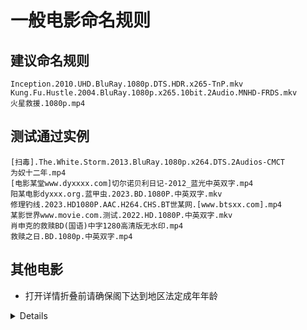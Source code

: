# 一般电影命名规则

## 建议命名规则
`Inception.2010.UHD.BluRay.1080p.DTS.HDR.x265-TnP.mkv`  
`Kung.Fu.Hustle.2004.BluRay.1080p.x265.10bit.2Audio.MNHD-FRDS.mkv`  
`火星救援.1080p.mp4`

## 测试通过实例
`[扫毒].The.White.Storm.2013.BluRay.1080p.x264.DTS.2Audios-CMCT`  
`为奴十二年.mp4`  
`[电影某堂www.dyxxxx.com]切尔诺贝利日记-2012_蓝光中英双字.mp4`  
`阳某电影dyxxx.org.蓝甲虫.2023.BD.1080P.中英双字.mkv`  
`修理钓线.2023.HD1080P.AAC.H264.CHS.BT世某网.[www.btsxx.com].mp4`  
`某影世界www.movie.com.测试.2022.HD.1080P.中英双字.mkv`  
`肖申克的救赎BD(国语)中字1280高清版无水印.mp4`  
`救赎之日.BD.1080p.中英双字.mp4`  

## 其他电影
* 打开详情折叠前请确保阁下达到地区法定成年年龄
<details>

### 无需判断大小写
* 普通影片 ：`ipx-xxx.mp4`
* DMM/FANZA ：`test00114.mp4`
* FC2 ：`FC2-xxxxx.mp4`
* DLsite ：`VJxxxxxx.mp4` `RJxxxxxx.mp4`
* Getchu : `GETCHU-XXXXXX.mp4` `itemxxxxxxx.mp4`
* Gcolle ：`gcolle-xxxxxx.mp4`
* 动漫番剧 及 其他日语文件名：`[xx字幕组][xxx]xxxxxxx[xxx][x264].mp4` `xxxxxxxxx.mp4`
### 命名后缀（用于标签化管理）
* 流出：`ipx-xxx-流出.mp4`
* 无码破解：`ipx-xxx-hack.mp4`
* 4K: `ipx-xxx-4k.mp4`
* 字幕：`xxx-xxxch.mp4` `ipx-xxx-C.mp4`
* 字幕和4K：`xxx-xxx-c-4k.mp4`

### 如何打开其他电影刮削模式
请确保能正常连接Google，点击客户端`配置`中`测试连接`，在测试成功能连接Google后，方可在下方勾选`受限模式`后，配置输入输出目录，点击`运行`

</details>